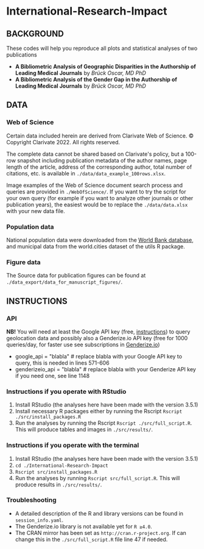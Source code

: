 # International-Research-Impact

## BACKGROUND
These codes will help you reproduce all plots and statistical analyses of two publications  
- **A Bibliometric Analysis of Geographic Disparities in the Authorship of Leading Medical Journals** by *Brück Oscar, MD PhD*  
- **A Bibliometric Analysis of the Gender Gap in the Authorship of Leading Medical Journals** by *Brück Oscar, MD PhD*  


## DATA
### Web of Science
Certain data included herein are derived from Clarivate Web of Science. © Copyright Clarivate 2022. All rights reserved.  

The complete data cannot be shared based on Clarivate's policy, but a 100-row snapshot including publication metadata of the author names, page length of the article, address of the corresponding author, total number of citations, etc. is available in `./data/data_example_100rows.xlsx`.  

Image examples of the Web of Science document search process and queries are provided in `./WebOfScience/`. If you want to try the script for your own query (for example if you want to analyze other journals or other publication years), the easiest would be to replace the `./data/data.xlsx` with your new data file.

### Population data
National population data were downloaded from the [World Bank database](https://data.worldbank.org/indicator/SP.POP.TOTL), and municipal data from the world.cities dataset of the utils R package.

### Figure data
The Source data for publication figures can be found at `./data_export/data_for_manuscript_figures/`.


## INSTRUCTIONS

### API
**NB!** You will need at least the Google API key (free, [instructions](https://developers.google.com/maps/documentation/places/web-service/cloud-setup)) to query geolocation data and possibly also a Genderize.io API key (free for 1000 queries/day, for faster use see subscriptions in [Genderize.io](https://store.genderize.io/usage))
- google_api = "blabla"              # replace blabla with your Google API key to query, this is needed in lines 571-606  
- genderizeio_api = "blabla"         # replace blabla with your Genderize API key if you need one, see line 1148

### Instructions if you operate with RStudio
1. Install RStudio (the analyses here have been made with the version 3.5.1)
2. Install necessary R packages either by running the Rscript `Rscript ./src/install_packages.R`
3. Run the analyses by running the Rscript `Rscript ./src/full_script.R`. This will produce tables and images in `./src/results/`.

### Instructions if you operate with the terminal
1. Install RStudio (the analyses here have been made with the version 3.5.1)
2. `cd ./International-Research-Impact`
3. `Rscript src/install_packages.R`
4. Run the analyses by running `Rscript src/full_script.R`. This will produce results in `./src/results/`.

### Troubleshooting
- A detailed description of the R and library versions can be found in `session_info.yaml`.
- The Genderize.io library is not available yet for `R ≥4.0`.
- The CRAN mirror has been set as `http://cran.r-project.org`. If can change this in the `./src/full_script.R` file line 47 if needed.